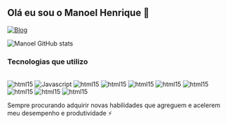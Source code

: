 ## Olá eu sou o Manoel Henrique 🤙

[![Blog](https://img.shields.io/badge/LinkedIn-0077B5?style=for-the-badge&logo=linkedin&logoColor=white)](https://www.linkedin.com/in/manoel-henrique-10374b209/)

![Manoel GitHub stats](https://github-readme-stats.vercel.app/api?username=ManoelSimplicio2&show_icons=true&theme=merko)


### Tecnologias que utilizo


<div style="display: inline_block"></br>
<img alighn="center" alt="html15" src="https://img.shields.io/badge/HTML5-E34F26?style=for-the-badge&logo=html5&logoColor=white">
<img alighn="center" alt="Javascript" src="https://img.shields.io/badge/JavaScript-323330?style=for-the-badge&logo=javascript&logoColor=F7DF1E">
<img alighn="center" alt="html15" src="https://img.shields.io/badge/TypeScript-007ACC?style=for-the-badge&logo=typescript&logoColor=white">
<img alighn="center" alt="html15" src="https://img.shields.io/badge/CSS-239120?&style=for-the-badge&logo=css3&logoColor=white">
<img alighn="center" alt="html15" src="https://img.shields.io/badge/React-20232A?style=for-the-badge&logo=react&logoColor=61DAFB">
<img alighn="center" alt="html15" src="https://img.shields.io/badge/Vue.js-35495E?style=for-the-badge&logo=vue.js&logoColor=4FC08D">
<img alighn="center" alt="html15" src="https://img.shields.io/badge/Material--UI-0081CB?style=for-the-badge&logo=material-ui&logoColor=white">
<img alighn="center" alt="html15" src="https://img.shields.io/badge/Bootstrap-563D7C?style=for-the-badge&logo=bootstrap&logoColor=whitestyle=for-the-badge&logo=material-ui&logoColor=white">
<img alighn="center" alt="html15" src="https://img.shields.io/badge/styled--components-DB7093?style=for-the-badge&logo=styled-components&logoColor=white">
<img alighn="center" alt="html15" src="https://img.shields.io/badge/Node.js-43853D?style=for-the-badge&logo=node.js&logoColor=white">
</div>

Sempre procurando adquirir novas habilidades que agreguem e acelerem meu desempenho e
produtividade ⚡
